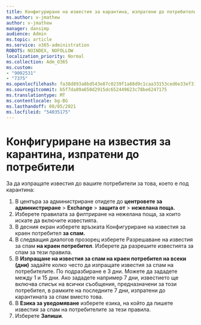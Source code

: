 ```yaml
---
title: Конфигуриране на известия за карантина, изпратени до потребители
ms.author: v-jmathew
author: v-jmathew
manager: dansimp
audience: Admin
ms.topic: article
ms.service: o365-administration
ROBOTS: NOINDEX, NOFOLLOW
localization_priority: Normal
ms.collection: Adm_O365
ms.custom:
- "9002531"
- "7375"
ms.openlocfilehash: fa38d893a8bd543e87c0239f1a88d9c1caa33153ced6e33ef31c309be8989e95
ms.sourcegitcommit: b5f7da89a650d2915dc652449623c78be6247175
ms.translationtype: MT
ms.contentlocale: bg-BG
ms.lasthandoff: 08/05/2021
ms.locfileid: "54035175"
---
```

# <a name="configure-quarantine-notifications-sent-to-users"></a>Конфигуриране на известия за карантина, изпратени до потребители

За да изпращате известия до вашите потребители за това, което е под карантина:

1. В центъра за администриране отидете до **центровете за администриране**  >  **Exchange**  >  **защита от**  >  **нежелана поща.**
2. Изберете правилата за филтриране на нежелана поща, за които искате да включите известията.
3. В десния екран изберете връзката Конфигуриране на известия за краен потребител **за спам.**
4. В следващия диалогов прозорец изберете Разрешаване на известия за спам **на краен потребител**. Изберете да разрешите известията за спам за тези правила.
5. В **Изпращане на известия за спам на краен потребител на всеки (дни)** задайте колко често да изпращате известия за спам на потребителите. По подразбиране е 3 дни. Можете да зададете между 1 и 15 дни. Ако зададете например 7 дни, известието ще включва списък на всички съобщения, предназначени за този потребител, в рамките на последните 7 дни, изпратени до карантината за спам вместо това.
6. В **Езика за уведомяване** изберете езика, на който да пишете известия за спам на потребителите за тези правила.
7. Изберете **Запиши**.
